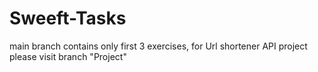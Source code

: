 # Sweeft-Tasks
main branch contains only first 3 exercises, for Url shortener API project please visit branch "Project"
